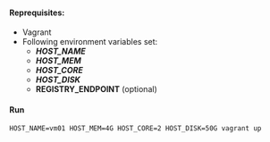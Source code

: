 #### Reprequisites:
  * Vagrant
  * Following environment variables set:
    * __*HOST_NAME*__
    * __*HOST_MEM*__
    * __*HOST_CORE*__
    * __*HOST_DISK*__
    * __REGISTRY_ENDPOINT__ (optional)

#### Run
```
HOST_NAME=vm01 HOST_MEM=4G HOST_CORE=2 HOST_DISK=50G vagrant up
```
